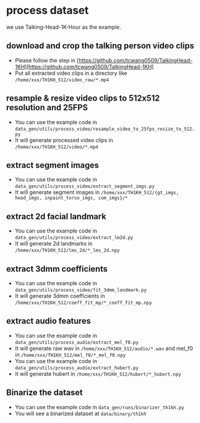# process dataset
we use Talking-Head-1K-Hour as the example.

## download and crop the talking person video clips
- Please follow the step in [https://github.com/tcwang0509/TalkingHead-1KH](https://github.com/tcwang0509/TalkingHead-1KH)
- Put all extracted video clips in a directory like `/home/xxx/TH1KH_512/video_raw/*.mp4`

## resample & resize video clips to 512x512 resolution and 25FPS
- You can use the example code in `data_gen/utils/process_video/resample_video_to_25fps_resize_to_512.py`
- It will generate processed video clips in `/home/xxx/TH1KH_512/video/*.mp4`

## extract segment images
- You can use the example code in `data_gen/utils/process_video/extract_segment_imgs.py`
- It will generate segment images in `/home/xxx/TH1KH_512/{gt_imgs, head_imgs, inpaint_torso_imgs, com_imgs}/*`

## extract 2d facial landmark
- You can use the example code in `data_gen/utils/process_video/extract_lm2d.py`
- It will generate 2d landmarks in `/home/xxx/TH1KH_512/lms_2d/*_lms_2d.npy`

## extract 3dmm coefficients
- You can use the example code in `data_gen/utils/process_video/fit_3dmm_landmark.py`
- It will generate 3dmm coefficients in `/home/xxx/TH1KH_512/coeff_fit_mp/*_coeff_fit_mp.npy`

## extract audio features
- You can use the example code in `data_gen/utils/process_audio/extract_mel_f0.py`
- It will generate raw wav in `/home/xxx/TH1KH_512/audio/*.wav` and mel_f0 in `/home/xxx/TH1KH_512/mel_f0/*_mel_f0.npy`
- You can use the example code in `data_gen/utils/process_audio/extract_hubert.py`
- It will generate hubert in `/home/xxx/TH1KH_512/hubert/*_hubert.npy`

## Binarize the dataset
- You can use the example code in `data_gen/runs/binarizer_th1kh.py`
- You will see a binarized dataset at `data/binary/th1kh`
